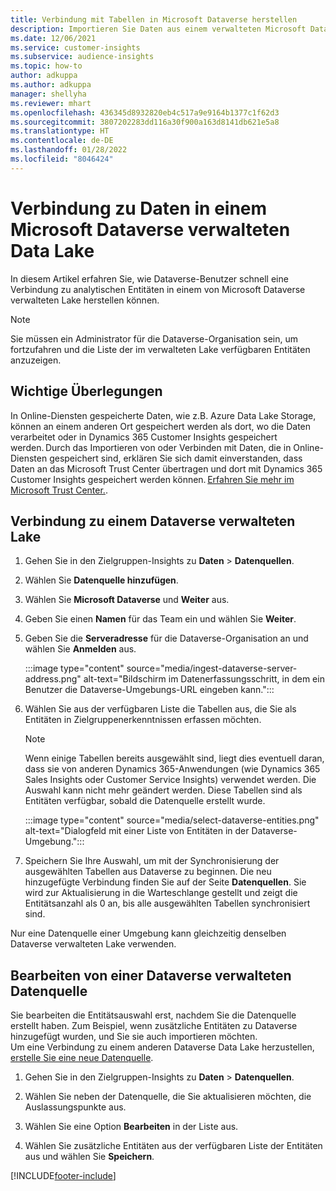 ```yaml
---
title: Verbindung mit Tabellen in Microsoft Dataverse herstellen
description: Importieren Sie Daten aus einem verwalteten Microsoft Dataverse-Data Lake.
ms.date: 12/06/2021
ms.service: customer-insights
ms.subservice: audience-insights
ms.topic: how-to
author: adkuppa
ms.author: adkuppa
manager: shellyha
ms.reviewer: mhart
ms.openlocfilehash: 436345d8932820eb4c517a9e9164b1377c1f62d3
ms.sourcegitcommit: 3807202283dd116a30f900a163d8141db621e5a8
ms.translationtype: HT
ms.contentlocale: de-DE
ms.lasthandoff: 01/28/2022
ms.locfileid: "8046424"
---
```

# <a name="connect-to-data-in-a-microsoft-dataverse-managed-data-lake"></a>Verbindung zu Daten in einem Microsoft Dataverse verwalteten Data Lake



In diesem Artikel erfahren Sie, wie Dataverse-Benutzer schnell eine Verbindung zu analytischen Entitäten in einem von Microsoft Dataverse verwalteten Lake herstellen können. 

> [!NOTE]
> Sie müssen ein Administrator für die Dataverse-Organisation sein, um fortzufahren und die Liste der im verwalteten Lake verfügbaren Entitäten anzuzeigen.

## <a name="important-considerations"></a>Wichtige Überlegungen

In Online-Diensten gespeicherte Daten, wie z.B. Azure Data Lake Storage, können an einem anderen Ort gespeichert werden als dort, wo die Daten verarbeitet oder in Dynamics 365 Customer Insights gespeichert werden. Durch das Importieren von oder Verbinden mit Daten, die in Online-Diensten gespeichert sind, erklären Sie sich damit einverstanden, dass Daten an das Microsoft Trust Center übertragen und dort mit Dynamics 365 Customer Insights gespeichert werden können. [Erfahren Sie mehr im Microsoft Trust Center.](https://www.microsoft.com/trust-center).

## <a name="connect-to-a-dataverse-managed-lake"></a>Verbindung zu einem Dataverse verwalteten Lake

1. Gehen Sie in den Zielgruppen-Insights zu **Daten** > **Datenquellen**.

2. Wählen Sie **Datenquelle hinzufügen**.

3. Wählen Sie **Microsoft Dataverse** und **Weiter** aus.

4. Geben Sie einen **Namen** für das Team ein und wählen Sie **Weiter**. 

5. Geben Sie die **Serveradresse** für die Dataverse-Organisation an und wählen Sie **Anmelden** aus.

   :::image type="content" source="media/ingest-dataverse-server-address.png" alt-text="Bildschirm im Datenerfassungsschritt, in dem ein Benutzer die Dataverse-Umgebungs-URL eingeben kann.":::

6. Wählen Sie aus der verfügbaren Liste die Tabellen aus, die Sie als Entitäten in Zielgruppenerkenntnissen erfassen möchten.    

   > [!NOTE]
   > Wenn einige Tabellen bereits ausgewählt sind, liegt dies eventuell daran, dass sie von anderen Dynamics 365-Anwendungen (wie Dynamics 365 Sales Insights oder Customer Service Insights) verwendet werden. Die Auswahl kann nicht mehr geändert werden. Diese Tabellen sind als Entitäten verfügbar, sobald die Datenquelle erstellt wurde.

   :::image type="content" source="media/select-dataverse-entities.png" alt-text="Dialogfeld mit einer Liste von Entitäten in der Dataverse-Umgebung.":::

7. Speichern Sie Ihre Auswahl, um mit der Synchronisierung der ausgewählten Tabellen aus Dataverse zu beginnen. Die neu hinzugefügte Verbindung finden Sie auf der Seite **Datenquellen**. Sie wird zur Aktualisierung in die Warteschlange gestellt und zeigt die Entitätsanzahl als 0 an, bis alle ausgewählten Tabellen synchronisiert sind.

Nur eine Datenquelle einer Umgebung kann gleichzeitig denselben Dataverse verwalteten Lake verwenden.

## <a name="edit-a-dataverse-managed-lake-data-source"></a>Bearbeiten von einer Dataverse verwalteten Datenquelle

Sie bearbeiten die Entitätsauswahl erst, nachdem Sie die Datenquelle erstellt haben. Zum Beispiel, wenn zusätzliche Entitäten zu Dataverse hinzugefügt wurden, und Sie sie auch importieren möchten.    
Um eine Verbindung zu einem anderen Dataverse Data Lake herzustellen, [erstelle Sie eine neue Datenquelle](#connect-to-a-dataverse-managed-lake).

1. Gehen Sie in den Zielgruppen-Insights zu **Daten** > **Datenquellen**.

2. Wählen Sie neben der Datenquelle, die Sie aktualisieren möchten, die Auslassungspunkte aus.

3. Wählen Sie eine Option **Bearbeiten** in der Liste aus.

4. Wählen Sie zusätzliche Entitäten aus der verfügbaren Liste der Entitäten aus und wählen Sie **Speichern**.

[!INCLUDE[footer-include](../includes/footer-banner.md)]
